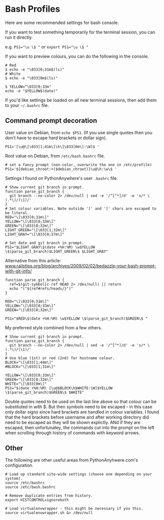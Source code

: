 # Bash Profiles

Here are some recommended settings for bash console.

If you want to test something temporarily for the terminal session, you can run it directly.

e.g. `PS1="\u \$ "` or `export PS1="\u \$ "`

If you want to preview colours, you can do the following in the console.
```
# Red
$ echo -e "\033[0;31m$(ls)"
# White
$ echo -e "\033[0m$(ls)"

$ YELLOW="\033[0;33m"
echo -e "$YELLOW$(date)"
```

If you'd like settings be loaded on all new terminal sessions, then add them to your `~/.bashrc` file.

## Command prompt decoration

User value on Debian, from `echo $PS1`. (If you use single quotes then you don't have to escape hard brackets or dollar sign).
```
PS1='[\u@\[\033[1;41m\]\h\[\033[0m\]:\W]$ '
```

Root value on Debian, from `/etc/bash.bashrc` file.
```
# set a fancy prompt (non-color, overwrite the one in /etc/profile)
PS1='${debian_chroot:+($debian_chroot)}\u@\h:\w\$ '
```

Settings I found on PythonAnywhere's user `.bashrc` file.
```
# Show current git branch in prompt.
function parse_git_branch {
  git branch --no-color 2> /dev/null | sed -e '/^[^*]/d' -e 's/* \(.*\)/(\1)/'
}
# Set colour variables. Note outside '[' and ']' chars are escaped to be literal.
RED="\[\033[0;31m\]"
YELLOW="\[\033[0;33m\]"
GREEN="\[\033[0;32m\]"
LIGHT_GREEN="\[\033[1;32m\]"
LIGHT_GRAY="\[\033[0;37m\]"

# Set date and git branch in prompt.
PS1="$LIGHT_GRAY\$(date +%H:%M) \w$YELLOW \$(parse_git_branch)$LIGHT_GREEN\$ $LIGHT_GRAY"
```

Alternative from this article: www.railstips.org/blog/archives/2009/02/02/bedazzle-your-bash-prompt-with-git-info/
```
function parse_git_branch {
  ref=$(git-symbolic-ref HEAD 2> /dev/null) || return
  echo "("${ref#refs/heads/}")"
}

RED="\[\033[0;31m\]"
YELLOW="\[\033[0;33m\]"
GREEN="\[\033[0;32m\]"

PS1="$RED\$(date +%H:%M) \w$YELLOW \$(parse_git_branch)$GREEN\$ "
```

My preferred style combined from a few others. 
```
# Show current git branch in prompt.
function parse_git_branch {
  git branch --no-color 2> /dev/null | sed -e '/^[^*]/d' -e 's/* \(.*\)/(\1)/'
}
# Use blue (1st) or red (2nd) for hostname colour.
BLOCK="\[\033[1;44m\]"
#BLOCK="\[\033[1;31m\]"

YELLOW="\[\033[0;33m\]"
GREEN="\[\033[0;32m\]"
WHITE="\[\033[0m\]"
PS1="$(date +%H:%M) [\u@$BLOCK\h$WHITE:\W]$YELLOW \$(parse_git_branch)$GREEN\$ $WHITE"
```
Double quotes need to be used on the last line above so that colour can be substituted in with $. But then symbols need to be escaped - in this case only dollar signs since hard brackets are handled in colour variables.
I found that the hard brackets before username and after working directory did need to be escaped as they will be shown explictly. ANd if they are escaped, then unfortunatey, the commands cut into the prompt on the left when scrolling through history of commands with keyword arrows.

## Other

The following are other useful areas from PythonAnyhwere.com's configuration.
```
# Load up standard site-wide settings (choose one depending on your system).
source /etc/bashrc
source /etc/bash.bashrc
```

```
# Remove duplicate entries from history.
export HISTCONTROL=ignoreboth
```

```
# Load virtualenvwrapper - this might be necessary if you this.
source virtualenvwrapper.sh &> /dev/null
```
